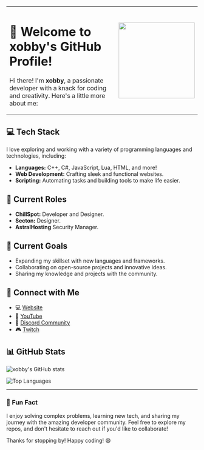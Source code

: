 <table>
  <tr>
    <td>

# 👋 Welcome to xobby's GitHub Profile!

Hi there! I'm **xobby**, a passionate developer with a knack for coding and creativity. Here's a little more about me:

  </td>
  <td>
    <img src="https://i.ibb.co/9HX87Rn0/tinyporcodio.png" width="200"/>
  </td>
</tr>
</table>

## 💻 Tech Stack

I love exploring and working with a variety of programming languages and technologies, including:

- **Languages:** C++, C#, JavaScript, Lua, HTML, and more!
- **Web Development:** Crafting sleek and functional websites.
- **Scripting:** Automating tasks and building tools to make life easier.

## 🌟 Current Roles

- **ChillSpot:** Developer and Designer.
- **Secton:** Designer.
- **AstralHosting** Security Manager.

## 🌟 Current Goals

- Expanding my skillset with new languages and frameworks.
- Collaborating on open-source projects and innovative ideas.
- Sharing my knowledge and projects with the community.

## 🔗 Connect with Me
- 💻 [Website](https://tinyhd.it)
- 🎥 [YouTube](https://youtube.com/@ynit) 
- 💬 [Discord Community](https://discord.gg/chillspot)
- 🎮 [Twitch](https://twitch.tv/tinyhdd)

## 📊 GitHub Stats

![xobby's GitHub stats](https://github-readme-stats.vercel.app/api?username=xobby&show_icons=true&theme=radical)

![Top Languages](https://github-readme-stats.vercel.app/api/top-langs/?username=xobby&layout=compact&theme=radical)

---

### 🚀 Fun Fact

I enjoy solving complex problems, learning new tech, and sharing my journey with the amazing developer community. Feel free to explore my repos, and don't hesitate to reach out if you'd like to collaborate!

Thanks for stopping by! Happy coding! 😄
